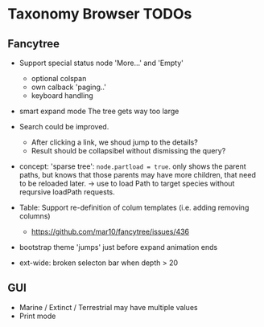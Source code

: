 # Taxonomy Browser TODOs
## Fancytree

  - Support special status node 'More...' and 'Empty'
      - optional colspan
      - own calback 'paging..'
      - keyboard handling

  - smart expand mode
  	The tree gets way too large

  - Search could be improved.
    - After clicking a link, we shoud jump to the details?
 	- Result should be collapsibel without dismissing the query?

  - concept: 'sparse tree': `node.partload = true`.
    only shows the parent paths, but knows that those parents may have more children, 
    that need to be reloaded later.
    -> use to load Path to target species without reqursive loadPath requests.

  - Table:
    Support re-definition of colum templates (i.e. adding removing columns)
    - https://github.com/mar10/fancytree/issues/436

  - bootstrap theme 'jumps' just before expand animation ends

  - ext-wide: broken selecton bar when depth > 20


## GUI

  - Marine / Extinct / Terrestrial may have multiple values
  - Print mode
